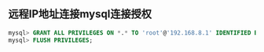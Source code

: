## 远程IP地址连接mysql连接授权
```sql
mysql> GRANT ALL PRIVILEGES ON *.* TO 'root'@'192.168.8.1' IDENTIFIED BY 'root' WITH GRANT OPTION;
mysql> FLUSH PRIVILEGES;
```